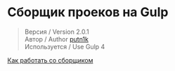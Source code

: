 # Сборщик проеков на Gulp

> Версия / Version 2.0.1 <br>
> Автор / Author [putn1k](https://github.com/putn1k/) <br>
> Используется / Use Gulp 4 <br>

[Как работать со сборщиком](Workflow.md)